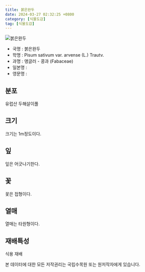 ```yaml
---
title: 붉은완두
date: 2024-03-27 02:32:25 +0800
category: [식물도감]
tag: [식물도감]
---
```




![붉은완두](/fileUpload/plants/basic/Leguminosae/Pisum/24552/5_th2.JPG)
- 국명 : 붉은완두
- 학명 : Pisum sativum var. arvense (L.) Trautv.
- 과명 : 앵글러 - 콩과 (Fabaceae)
- 일본명 : 
- 영문명 : 


## 분포
유럽산 두해살이풀
## 크기
크기는 1m정도이다.
## 잎
잎은 어긋나기한다.
## 꽃
꽃은 접형이다. 
## 열매
열매는 타원형이다.
## 재배특성
식용 재배






본 데이터에 대한 모든 저작권리는 국립수목원 또는 원저작자에게 있습니다.
